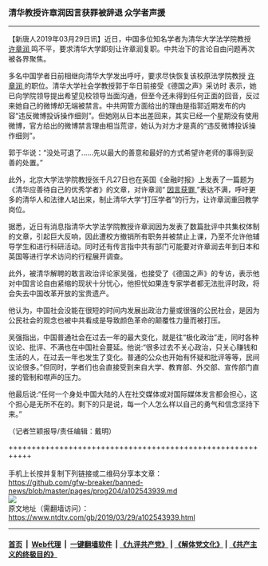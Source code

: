 ### 清华教授许章润因言获罪被辞退 众学者声援
------------------------

<div class="post_content" itemprop="articleBody">
 <p>
  【新唐人2019年03月29日讯】近日，中国多位知名学者为清华大学法学院教授
  <a href="https://www.ntdtv.com/gb/许章润.htm">
   许章润
  </a>
  鸣不平，要求清华大学即刻让许章润复职。中共治下的言论自由问题再次被各界聚焦。
 </p>
 <p>
  多名中国学者日前相继向清华大学发出呼吁，要求尽快恢复该校原法学院教授
  <a href="https://www.ntdtv.com/gb/许章润.htm">
   许章润
  </a>
  的职位。清华大学社会学教授郭于华日前接受《德国之声》采访时 表示，她已向学院领导提出希望见校领导当面沟通，但至今还未得到任何正面的回音，反过来她自己的微博却无端被禁言。中共网管方面给出的理由是指郭近期发布的内容“违反微博投诉操作细则”。但她刚从日本出差回来，其实已经一个星期没有使用微博，官方给出的微博禁言理由相当荒谬，她认为对方才是真的“违反微博投诉操作细则”。
 </p>
 <p>
  郭于华说：“没处可退了……先以最大的善意和最好的方式希望许老师的事得到妥善的处置。”
 </p>
 <p>
  此外，北京大学法学院教授张千凡27日也在英国《金融时报》上发表了一篇题为《清华应善待自己的优秀学者》的文章，对许章润“
  <a href="https://www.ntdtv.com/gb/因言获罪.htm">
   因言获罪
  </a>
  ”表达不满，呼吁更多的清华人和法律人站出来，制止清华大学“打压学者”的行为，让许章润重回教学岗位。
 </p>
 <p>
  据悉，近日有消息指清华大学法学院教授许章润因为发表了数篇批评中共集权体制的文章，引起巨大反响，因此遭校方撤销所有职务并被禁止上课，乃至不允许他辅导学生和进行科研活动。同时还有传言指中共有部门可能要对许章润去年到日本和英国等进行学术访问的行程展开调查。
 </p>
 <p>
  此外，被清华解聘的敢言政治评论家吴强，也接受了《德国之声》的专访，表示他对中国言论自由紧缩的现状十分忧心，他担忧如果连专家学者都无法批评时政，将会失去中国改革开放的宝贵遗产。
 </p>
 <p>
  他认为，中国社会没能在很短的时间内发展出政治力量或很强的公民社会，是因为公民社会的观念也被中共看成是导致颜色革命的颠覆性力量而被打压。
 </p>
 <p>
  吴强指出，中国普通社会在过去一年的最大变化，就是往“极化政治”走，同时各种议论、批评、不满也在中国社会蔓延。他说:“很多过去不关心政治，只关心赚钱和生活的人，在过去一年也发生了变化。普通的公众也开始有怀疑和批评等等，民间议论很多。”但同时，学者们也会直接受到来自大学、教育部、外交部、宣传部门直接的管制和噤声的压力。
 </p>
 <p>
  他最后说:“任何一个身处中国大陆的人在社交媒体或对国际媒体发言都会担心，这个担心是无所不在的。剩下的只是说，每一个人怎么样以自己的勇气和信念坚持下来。”
 </p>
 <p>
  （记者竺颖报导/责任编辑：戴明）
 </p>
 <div class="single_ad">
 </div>
</div>

+++++++++++++++++++++++++++++++++++++++++++++++++++++++++++<br/><br/>
手机上长按并复制下列链接或二维码分享本文章：<br/>
https://github.com/gfw-breaker/banned-news/blob/master/pages/prog204/a102543939.md <br/>
<a href='https://github.com/gfw-breaker/banned-news/blob/master/pages/prog204/a102543939.md'><img src='https://github.com/gfw-breaker/banned-news/blob/master/pages/prog204/a102543939.md.png'/></a> <br/>
原文地址（需翻墙访问）：https://www.ntdtv.com/gb/2019/03/29/a102543939.html


------------------------
#### [首页](https://github.com/gfw-breaker/banned-news/blob/master/README.md) &nbsp;|&nbsp; [Web代理](https://github.com/labour-camp/helloworld) &nbsp;|&nbsp; [一键翻墙软件](https://github.com/gfw-breaker/nogfw/blob/master/README.md) &nbsp;| [《九评共产党》](https://github.com/gfw-breaker/9ping.md/blob/master/README.md#九评之一评共产党是什么) | [《解体党文化》](https://github.com/gfw-breaker/jtdwh.md/blob/master/README.md) | [《共产主义的终极目的》](https://github.com/gfw-breaker/gczydzjmd.md/blob/master/README.md)

